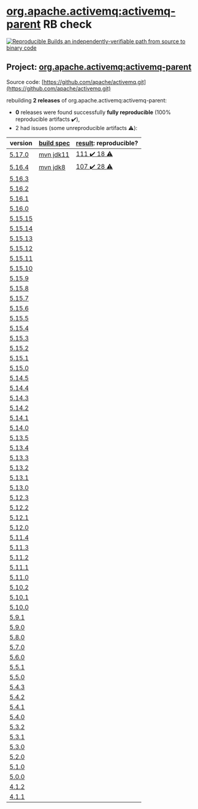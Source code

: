 [org.apache.activemq:activemq-parent](https://search.maven.org/artifact/org.apache.activemq/activemq-parent/) RB check
=======

[![Reproducible Builds](https://reproducible-builds.org/images/logos/rb.svg) an independently-verifiable path from source to binary code](https://reproducible-builds.org/)

## Project: [org.apache.activemq:activemq-parent](https://search.maven.org/artifact/org.apache.activemq/activemq-parent/)

Source code: [https://github.com/apache/activemq.git](https://github.com/apache/activemq.git)

rebuilding **2 releases** of org.apache.activemq:activemq-parent:
- **0** releases were found successfully **fully reproducible** (100% reproducible artifacts :heavy_check_mark:),
- 2 had issues (some unreproducible artifacts :warning:):

| version | [build spec](BUILDSPEC.md) | [result](https://reproducible-builds.org/docs/jvm/): reproducible? |
| -- | --------- | ------ |
| [5.17.0](https://search.maven.org/artifact/org.apache.activemq/activemq-parent/5.17.0/pom) | [mvn jdk11](activemq-5.17.0.buildspec) | [111 :heavy_check_mark:  18 :warning:](activemq-parent-5.17.0.buildcompare) |
| [5.16.4](https://search.maven.org/artifact/org.apache.activemq/activemq-parent/5.16.4/pom) | [mvn jdk8](activemq-5.16.4.buildspec) | [107 :heavy_check_mark:  28 :warning:](activemq-parent-5.16.4.buildcompare) |
| [5.16.3](https://search.maven.org/artifact/org.apache.activemq/activemq-parent/5.16.3/pom) | | |
| [5.16.2](https://search.maven.org/artifact/org.apache.activemq/activemq-parent/5.16.2/pom) | | |
| [5.16.1](https://search.maven.org/artifact/org.apache.activemq/activemq-parent/5.16.1/pom) | | |
| [5.16.0](https://search.maven.org/artifact/org.apache.activemq/activemq-parent/5.16.0/pom) | | |
| [5.15.15](https://search.maven.org/artifact/org.apache.activemq/activemq-parent/5.15.15/pom) | | |
| [5.15.14](https://search.maven.org/artifact/org.apache.activemq/activemq-parent/5.15.14/pom) | | |
| [5.15.13](https://search.maven.org/artifact/org.apache.activemq/activemq-parent/5.15.13/pom) | | |
| [5.15.12](https://search.maven.org/artifact/org.apache.activemq/activemq-parent/5.15.12/pom) | | |
| [5.15.11](https://search.maven.org/artifact/org.apache.activemq/activemq-parent/5.15.11/pom) | | |
| [5.15.10](https://search.maven.org/artifact/org.apache.activemq/activemq-parent/5.15.10/pom) | | |
| [5.15.9](https://search.maven.org/artifact/org.apache.activemq/activemq-parent/5.15.9/pom) | | |
| [5.15.8](https://search.maven.org/artifact/org.apache.activemq/activemq-parent/5.15.8/pom) | | |
| [5.15.7](https://search.maven.org/artifact/org.apache.activemq/activemq-parent/5.15.7/pom) | | |
| [5.15.6](https://search.maven.org/artifact/org.apache.activemq/activemq-parent/5.15.6/pom) | | |
| [5.15.5](https://search.maven.org/artifact/org.apache.activemq/activemq-parent/5.15.5/pom) | | |
| [5.15.4](https://search.maven.org/artifact/org.apache.activemq/activemq-parent/5.15.4/pom) | | |
| [5.15.3](https://search.maven.org/artifact/org.apache.activemq/activemq-parent/5.15.3/pom) | | |
| [5.15.2](https://search.maven.org/artifact/org.apache.activemq/activemq-parent/5.15.2/pom) | | |
| [5.15.1](https://search.maven.org/artifact/org.apache.activemq/activemq-parent/5.15.1/pom) | | |
| [5.15.0](https://search.maven.org/artifact/org.apache.activemq/activemq-parent/5.15.0/pom) | | |
| [5.14.5](https://search.maven.org/artifact/org.apache.activemq/activemq-parent/5.14.5/pom) | | |
| [5.14.4](https://search.maven.org/artifact/org.apache.activemq/activemq-parent/5.14.4/pom) | | |
| [5.14.3](https://search.maven.org/artifact/org.apache.activemq/activemq-parent/5.14.3/pom) | | |
| [5.14.2](https://search.maven.org/artifact/org.apache.activemq/activemq-parent/5.14.2/pom) | | |
| [5.14.1](https://search.maven.org/artifact/org.apache.activemq/activemq-parent/5.14.1/pom) | | |
| [5.14.0](https://search.maven.org/artifact/org.apache.activemq/activemq-parent/5.14.0/pom) | | |
| [5.13.5](https://search.maven.org/artifact/org.apache.activemq/activemq-parent/5.13.5/pom) | | |
| [5.13.4](https://search.maven.org/artifact/org.apache.activemq/activemq-parent/5.13.4/pom) | | |
| [5.13.3](https://search.maven.org/artifact/org.apache.activemq/activemq-parent/5.13.3/pom) | | |
| [5.13.2](https://search.maven.org/artifact/org.apache.activemq/activemq-parent/5.13.2/pom) | | |
| [5.13.1](https://search.maven.org/artifact/org.apache.activemq/activemq-parent/5.13.1/pom) | | |
| [5.13.0](https://search.maven.org/artifact/org.apache.activemq/activemq-parent/5.13.0/pom) | | |
| [5.12.3](https://search.maven.org/artifact/org.apache.activemq/activemq-parent/5.12.3/pom) | | |
| [5.12.2](https://search.maven.org/artifact/org.apache.activemq/activemq-parent/5.12.2/pom) | | |
| [5.12.1](https://search.maven.org/artifact/org.apache.activemq/activemq-parent/5.12.1/pom) | | |
| [5.12.0](https://search.maven.org/artifact/org.apache.activemq/activemq-parent/5.12.0/pom) | | |
| [5.11.4](https://search.maven.org/artifact/org.apache.activemq/activemq-parent/5.11.4/pom) | | |
| [5.11.3](https://search.maven.org/artifact/org.apache.activemq/activemq-parent/5.11.3/pom) | | |
| [5.11.2](https://search.maven.org/artifact/org.apache.activemq/activemq-parent/5.11.2/pom) | | |
| [5.11.1](https://search.maven.org/artifact/org.apache.activemq/activemq-parent/5.11.1/pom) | | |
| [5.11.0](https://search.maven.org/artifact/org.apache.activemq/activemq-parent/5.11.0/pom) | | |
| [5.10.2](https://search.maven.org/artifact/org.apache.activemq/activemq-parent/5.10.2/pom) | | |
| [5.10.1](https://search.maven.org/artifact/org.apache.activemq/activemq-parent/5.10.1/pom) | | |
| [5.10.0](https://search.maven.org/artifact/org.apache.activemq/activemq-parent/5.10.0/pom) | | |
| [5.9.1](https://search.maven.org/artifact/org.apache.activemq/activemq-parent/5.9.1/pom) | | |
| [5.9.0](https://search.maven.org/artifact/org.apache.activemq/activemq-parent/5.9.0/pom) | | |
| [5.8.0](https://search.maven.org/artifact/org.apache.activemq/activemq-parent/5.8.0/pom) | | |
| [5.7.0](https://search.maven.org/artifact/org.apache.activemq/activemq-parent/5.7.0/pom) | | |
| [5.6.0](https://search.maven.org/artifact/org.apache.activemq/activemq-parent/5.6.0/pom) | | |
| [5.5.1](https://search.maven.org/artifact/org.apache.activemq/activemq-parent/5.5.1/pom) | | |
| [5.5.0](https://search.maven.org/artifact/org.apache.activemq/activemq-parent/5.5.0/pom) | | |
| [5.4.3](https://search.maven.org/artifact/org.apache.activemq/activemq-parent/5.4.3/pom) | | |
| [5.4.2](https://search.maven.org/artifact/org.apache.activemq/activemq-parent/5.4.2/pom) | | |
| [5.4.1](https://search.maven.org/artifact/org.apache.activemq/activemq-parent/5.4.1/pom) | | |
| [5.4.0](https://search.maven.org/artifact/org.apache.activemq/activemq-parent/5.4.0/pom) | | |
| [5.3.2](https://search.maven.org/artifact/org.apache.activemq/activemq-parent/5.3.2/pom) | | |
| [5.3.1](https://search.maven.org/artifact/org.apache.activemq/activemq-parent/5.3.1/pom) | | |
| [5.3.0](https://search.maven.org/artifact/org.apache.activemq/activemq-parent/5.3.0/pom) | | |
| [5.2.0](https://search.maven.org/artifact/org.apache.activemq/activemq-parent/5.2.0/pom) | | |
| [5.1.0](https://search.maven.org/artifact/org.apache.activemq/activemq-parent/5.1.0/pom) | | |
| [5.0.0](https://search.maven.org/artifact/org.apache.activemq/activemq-parent/5.0.0/pom) | | |
| [4.1.2](https://search.maven.org/artifact/org.apache.activemq/activemq-parent/4.1.2/pom) | | |
| [4.1.1](https://search.maven.org/artifact/org.apache.activemq/activemq-parent/4.1.1/pom) | | |
